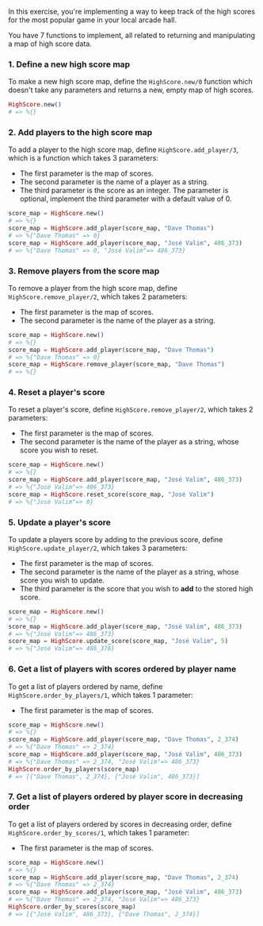 In this exercise, you're implementing a way to keep track of the high scores for the most popular game in your local arcade hall.

You have 7 functions to implement, all related to returning and manipulating a map of high score data.

### 1. Define a new high score map

To make a new high score map, define the `HighScore.new/0` function which doesn't take any parameters and returns a new, empty map of high scores.

```elixir
HighScore.new()
# => %{}
```

### 2. Add players to the high score map

To add a player to the high score map, define `HighScore.add_player/3`, which is a function which takes 3 parameters:

- The first parameter is the map of scores.
- The second parameter is the name of a player as a string.
- The third parameter is the score as an integer. The parameter is optional, implement the third parameter with a default value of 0.

```elixir
score_map = HighScore.new()
# => %{}
score_map = HighScore.add_player(score_map, "Dave Thomas")
# => %{"Dave Thomas" => 0}
score_map = HighScore.add_player(score_map, "José Valim", 486_373)
# => %{"Dave Thomas" => 0, "José Valim"=> 486_373}
```

### 3. Remove players from the score map

To remove a player from the high score map, define `HighScore.remove_player/2`, which takes 2 parameters:

- The first parameter is the map of scores.
- The second parameter is the name of the player as a string.

```elixir
score_map = HighScore.new()
# => %{}
score_map = HighScore.add_player(score_map, "Dave Thomas")
# => %{"Dave Thomas" => 0}
score_map = HighScore.remove_player(score_map, "Dave Thomas")
# => %{}
```

### 4. Reset a player's score

To reset a player's score, define `HighScore.remove_player/2`, which takes 2 parameters:

- The first parameter is the map of scores.
- The second parameter is the name of the player as a string, whose score you wish to reset.

```elixir
score_map = HighScore.new()
# => %{}
score_map = HighScore.add_player(score_map, "José Valim", 486_373)
# => %{"José Valim"=> 486_373}
score_map = HighScore.reset_score(score_map, "José Valim")
# => %{"José Valim"=> 0}
```

### 5. Update a player's score

To update a players score by adding to the previous score, define `HighScore.update_player/2`, which takes 3 parameters:

- The first parameter is the map of scores.
- The second parameter is the name of the player as a string, whose score you wish to update.
- The third parameter is the score that you wish to **add** to the stored high score.

```elixir
score_map = HighScore.new()
# => %{}
score_map = HighScore.add_player(score_map, "José Valim", 486_373)
# => %{"José Valim"=> 486_373}
score_map = HighScore.update_score(score_map, "José Valim", 5)
# => %{"José Valim"=> 486_378}
```

### 6. Get a list of players with scores ordered by player name

To get a list of players ordered by name, define `HighScore.order_by_players/1`, which takes 1 parameter:

- The first parameter is the map of scores.

```elixir
score_map = HighScore.new()
# => %{}
score_map = HighScore.add_player(score_map, "Dave Thomas", 2_374)
# => %{"Dave Thomas" => 2_374}
score_map = HighScore.add_player(score_map, "José Valim", 486_373)
# => %{"Dave Thomas" => 2_374, "José Valim"=> 486_373}
HighScore.order_by_players(score_map)
# => [{"Dave Thomas", 2_374}, {"José Valim", 486_373}]
```

### 7. Get a list of players ordered by player score in decreasing order

To get a list of players ordered by scores in decreasing order, define `HighScore.order_by_scores/1`, which takes 1 parameter:

- The first parameter is the map of scores.

```elixir
score_map = HighScore.new()
# => %{}
score_map = HighScore.add_player(score_map, "Dave Thomas", 2_374)
# => %{"Dave Thomas" => 2_374}
score_map = HighScore.add_player(score_map, "José Valim", 486_373)
# => %{"Dave Thomas" => 2_374, "José Valim"=> 486_373}
HighScore.order_by_scores(score_map)
# => [{"José Valim", 486_373}, {"Dave Thomas", 2_374}]
```
